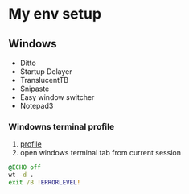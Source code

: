 # My env setup

## Windows

- Ditto
- Startup Delayer
- TranslucentTB
- Snipaste
- Easy window switcher
- Notepad3

### Windowns terminal profile

1. [profile](./profile.ps1)
2. open windows terminal tab from current session

```cmd
@ECHO off
wt -d .
exit /B !ERRORLEVEL!
```

